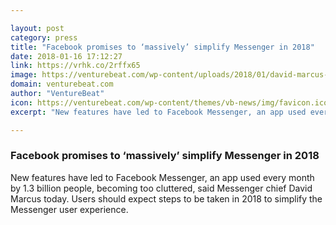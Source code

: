 ```yaml
---

layout: post
category: press
title: "Facebook promises to ‘massively’ simplify Messenger in 2018"
date: 2018-01-16 17:12:27
link: https://vrhk.co/2rffx65
image: https://venturebeat.com/wp-content/uploads/2018/01/david-marcus-messenger-platform.jpg?fit=780%2C520&strip=all
domain: venturebeat.com
author: "VentureBeat"
icon: https://venturebeat.com/wp-content/themes/vb-news/img/favicon.ico
excerpt: "New features have led to Facebook Messenger, an app used every month by 1.3 billion people, becoming too cluttered, said Messenger chief David Marcus today. Users should expect steps to be taken in 2018 to simplify the Messenger user experience."

---
```


### Facebook promises to ‘massively’ simplify Messenger in 2018

New features have led to Facebook Messenger, an app used every month by 1.3 billion people, becoming too cluttered, said Messenger chief David Marcus today. Users should expect steps to be taken in 2018 to simplify the Messenger user experience.